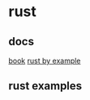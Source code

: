 # rust

## docs
[book](https://doc.rust-lang.org/book/)
[rust by example](https://doc.rust-lang.org/rust-by-example/hello.html)
[]()

## rust examples


